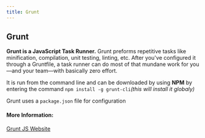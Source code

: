```yaml
---
title: Grunt
---
```

## Grunt

**Grunt is a JavaScript Task Runner.**
Grunt preforms repetitive tasks like minification, compilation, unit testing, linting, etc. After you've configured it through a Gruntfile, a task runner can do most of that mundane work for you—and your team—with basically zero effort.

It is run from the command line and can be downloaded by using **NPM** by entering the command `npm install -g grunt-cli`_(this will install it globaly)_ 

Grunt uses a `package.json` file for configuration

#### More Information:
<!-- Please add any articles you think might be helpful to read before writing the article -->
[Grunt JS Website ](https://gruntjs.com/)

